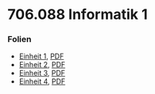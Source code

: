 # 706.088 Informatik 1
### Folien <!-- .slide: style="font-size:0.8em" -->
* [Einheit 1](einheit_01.html), [PDF](export/einheit_01.pdf)
* [Einheit 2](einheit_02.html), [PDF](export/einheit_02.pdf)
* [Einheit 3](einheit_03.html), [PDF](export/einheit_03.pdf)
* [Einheit 4](einheit_04.html), [PDF](export/einheit_04.pdf)
